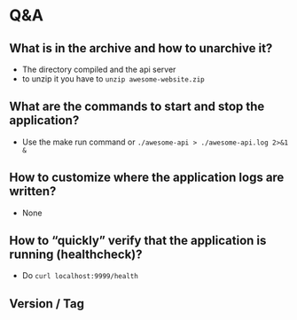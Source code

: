 # Q&A

## What is in the archive and how to unarchive it?

- The directory compiled and the api server
- to unzip it you have to `unzip awesome-website.zip`

## What are the commands to start and stop the application?

- Use the make run command or `./awesome-api > ./awesome-api.log 2>&1 &`

## How to customize where the application logs are written?

- None

## How to “quickly” verify that the application is running (healthcheck)?

- Do `curl localhost:9999/health`

## Version / Tag
